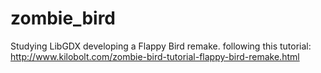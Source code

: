 # zombie_bird
Studying LibGDX developing a Flappy Bird remake.
following this tutorial: http://www.kilobolt.com/zombie-bird-tutorial-flappy-bird-remake.html
